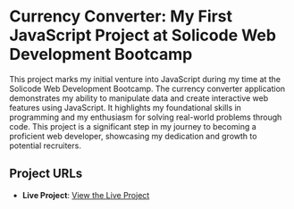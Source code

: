 
# Currency Converter: My First JavaScript Project at Solicode Web Development Bootcamp

This project marks my initial venture into JavaScript during my time at the Solicode Web Development Bootcamp. The currency converter application demonstrates my ability to manipulate data and create interactive web features using JavaScript. It highlights my foundational skills in programming and my enthusiasm for solving real-world problems through code. This project is a significant step in my journey to becoming a proficient web developer, showcasing my dedication and growth to potential recruiters.

## Project URLs

- **Live Project**: [View the Live Project](https://fabulous-parfait-717228.netlify.app/)

